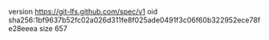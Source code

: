 version https://git-lfs.github.com/spec/v1
oid sha256:1bf9637b52fc02a026d311fe8f025ade0491f3c06f60b322952ece78fe28eeea
size 657

